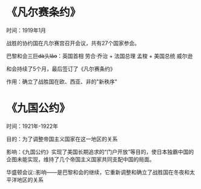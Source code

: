 # 《凡尔赛条约》

时间：1919年1月

战胜的协约国在凡尔赛宫召开会议，共有27个国家参会。

巴黎和会三巨~~dà~~头~~lǎo~~：英国首相 劳合·乔治 + 法国总理 孟梭 + 美国总统 威尔逊

和会持续了5个月，最后签订了《凡尔赛条约》

作用：确立了战胜国在欧、西亚、非的"新秩序"

# 《九国公约》

时间：1921年-1922年

目的：为了调整帝国主义国家在这一地区的关系

影响：《九国公约》实现了美国长期追求的“门户开放”等目的，使日本独霸中国的企图未能实现，维持了几个帝国主义国家共同支配中国的局面。

华盛顿会议::影响——是巴黎和会的继续，它重新调整和确立了战胜国在冬夜和太平洋地区的关系